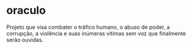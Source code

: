 # oraculo
Projeto que visa combater o tráfico humano, o abuso de poder, a corrupção, a violência e suas inúmeras vítimas sem voz que finalmente serão ouvidas. 
